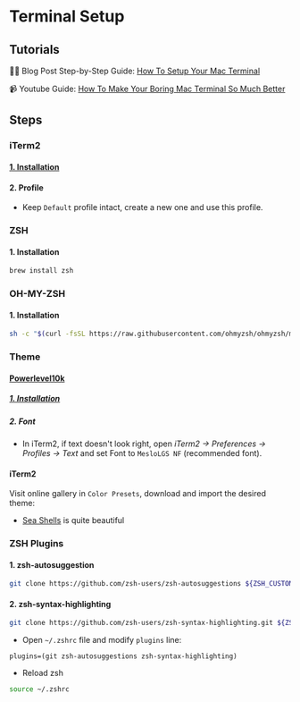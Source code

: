 # Terminal Setup

## Tutorials
✍🏼 Blog Post Step-by-Step Guide: [How To Setup Your Mac Terminal](https://josean.com/posts/terminal-setup)

📹 Youtube Guide: [How To Make Your Boring Mac Terminal So Much Better](https://www.youtube.com/watch?v=CF1tMjvHDRA&list=PLnu5gT9QrFg36OehOdECFvxFFeMHhb_07&index=2&t=479s)

## Steps
### iTerm2
#### [1. Installation](https://iterm2.com/downloads.html)
#### 2. Profile
- Keep `Default` profile intact, create a new one and use this profile.

### ZSH
#### 1. Installation
```bash
brew install zsh
```

### OH-MY-ZSH
#### 1. Installation
```bash
sh -c "$(curl -fsSL https://raw.githubusercontent.com/ohmyzsh/ohmyzsh/master/tools/install.sh)"
```

### Theme
#### [Powerlevel10k](https://github.com/romkatv/powerlevel10k)
##### [1. Installation](https://github.com/romkatv/powerlevel10k#oh-my-zsh)
##### 2. Font
- In iTerm2, if text doesn't look right, open *iTerm2 → Preferences → Profiles → Text* and set Font to `MesloLGS NF` (recommended font).

#### iTerm2
Visit online gallery in `Color Presets`, download and import the desired theme:
- [Sea Shells](https://raw.githubusercontent.com/mbadolato/iTerm2-Color-Schemes/master/schemes/SeaShells.itermcolors) is quite beautiful

### ZSH Plugins
#### 1. zsh-autosuggestion
```bash
git clone https://github.com/zsh-users/zsh-autosuggestions ${ZSH_CUSTOM:-~/.oh-my-zsh/custom}/plugins/zsh-autosuggestions
```
#### 2. zsh-syntax-highlighting
```bash
git clone https://github.com/zsh-users/zsh-syntax-highlighting.git ${ZSH_CUSTOM:-~/.oh-my-zsh/custom}/plugins/zsh-syntax-highlighting
```
- Open `~/.zshrc` file and modify `plugins` line:
```
plugins=(git zsh-autosuggestions zsh-syntax-highlighting)
```
- Reload zsh
```bash
source ~/.zshrc
```
